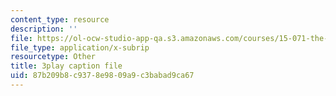 ```yaml
---
content_type: resource
description: ''
file: https://ol-ocw-studio-app-qa.s3.amazonaws.com/courses/15-071-the-analytics-edge-spring-2017/87b209b8c9378e9809a9c3babad9ca67_ktGKsoTGIho.srt
file_type: application/x-subrip
resourcetype: Other
title: 3play caption file
uid: 87b209b8-c937-8e98-09a9-c3babad9ca67
---
```

